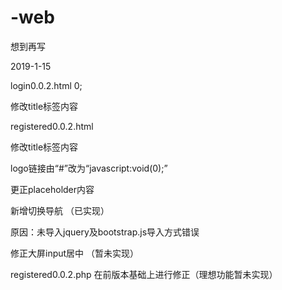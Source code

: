 # -web
想到再写

2019-1-15

login0.0.2.html 0;

修改title标签内容

registered0.0.2.html 

修改title标签内容

logo链接由“#”改为“javascript:void(0);”

更正placeholder内容

新增切换导航	（已实现）

原因：未导入jquery及bootstrap.js导入方式错误

修正大屏input居中	（暂未实现）

registered0.0.2.php 在前版本基础上进行修正（理想功能暂未实现）
